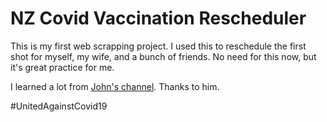 # NZ Covid Vaccination Rescheduler

This is my first web scrapping project. I used this to reschedule the first shot for myself, my wife, and a bunch of friends. No need for this now, but it's great practice for me.

I learned a lot from [John's channel](https://www.youtube.com/c/JohnWatsonRooney). Thanks to him.

#UnitedAgainstCovid19
